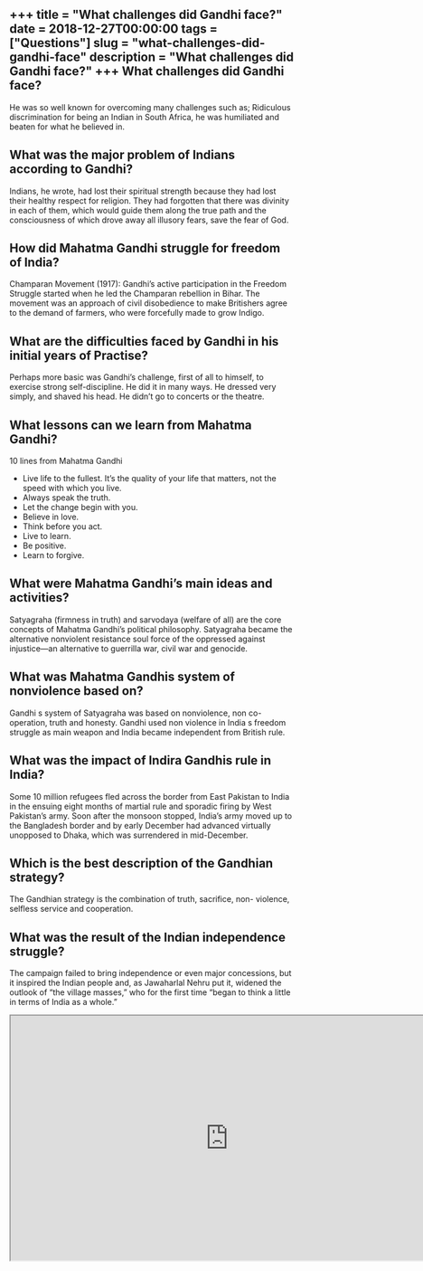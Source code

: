 +++
title = "What challenges did Gandhi face?"
date = 2018-12-27T00:00:00
tags = ["Questions"]
slug = "what-challenges-did-gandhi-face"
description = "What challenges did Gandhi face?"
+++
What challenges did Gandhi face?
--------------------------------

He was so well known for overcoming many challenges such as; Ridiculous discrimination for being an Indian in South Africa, he was humiliated and beaten for what he believed in.

What was the major problem of Indians according to Gandhi?
----------------------------------------------------------

Indians, he wrote, had lost their spiritual strength because they had lost their healthy respect for religion. They had forgotten that there was divinity in each of them, which would guide them along the true path and the consciousness of which drove away all illusory fears, save the fear of God.

How did Mahatma Gandhi struggle for freedom of India?
-----------------------------------------------------

Champaran Movement (1917): Gandhi’s active participation in the Freedom Struggle started when he led the Champaran rebellion in Bihar. The movement was an approach of civil disobedience to make Britishers agree to the demand of farmers, who were forcefully made to grow Indigo.

What are the difficulties faced by Gandhi in his initial years of Practise?
---------------------------------------------------------------------------

Perhaps more basic was Gandhi’s challenge, first of all to himself, to exercise strong self-discipline. He did it in many ways. He dressed very simply, and shaved his head. He didn’t go to concerts or the theatre.

What lessons can we learn from Mahatma Gandhi?
----------------------------------------------

10 lines from Mahatma Gandhi

- Live life to the fullest. It’s the quality of your life that matters, not the speed with which you live.
- Always speak the truth.
- Let the change begin with you.
- Believe in love.
- Think before you act.
- Live to learn.
- Be positive.
- Learn to forgive.

What were Mahatma Gandhi’s main ideas and activities?
-----------------------------------------------------

Satyagraha (firmness in truth) and sarvodaya (welfare of all) are the core concepts of Mahatma Gandhi’s political philosophy. Satyagraha became the alternative nonviolent resistance soul force of the oppressed against injustice—an alternative to guerrilla war, civil war and genocide.

What was Mahatma Gandhis system of nonviolence based on?
--------------------------------------------------------

Gandhi s system of Satyagraha was based on nonviolence, non co-operation, truth and honesty. Gandhi used non violence in India s freedom struggle as main weapon and India became independent from British rule.

What was the impact of Indira Gandhis rule in India?
----------------------------------------------------

Some 10 million refugees fled across the border from East Pakistan to India in the ensuing eight months of martial rule and sporadic firing by West Pakistan’s army. Soon after the monsoon stopped, India’s army moved up to the Bangladesh border and by early December had advanced virtually unopposed to Dhaka, which was surrendered in mid-December.

Which is the best description of the Gandhian strategy?
-------------------------------------------------------

The Gandhian strategy is the combination of truth, sacrifice, non- violence, selfless service and cooperation.

What was the result of the Indian independence struggle?
--------------------------------------------------------

The campaign failed to bring independence or even major concessions, but it inspired the Indian people and, as Jawaharlal Nehru put it, widened the outlook of “the village masses,” who for the first time “began to think a little in terms of India as a whole.”

<iframe allow="accelerometer; autoplay; clipboard-write; encrypted-media; gyroscope; picture-in-picture" allowfullscreen="" class="__youtube_prefs__  epyt-is-override  no-lazyload" data-no-lazy="1" data-origheight="433" data-origwidth="770" data-skipgform_ajax_framebjll="" height="433" id="_ytid_23628" loading="lazy" src="https://www.youtube.com/embed/hpZwCRInrgo?enablejsapi=1&autoplay=0&cc_load_policy=0&cc_lang_pref=&iv_load_policy=1&loop=0&modestbranding=0&rel=1&fs=1&playsinline=0&autohide=2&theme=dark&color=red&controls=1&" title="YouTube player" width="770"></iframe>